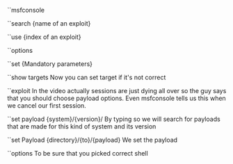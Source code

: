 ``msfconsole

``search {name of an exploit}

``use {index of an exploit}

``options

``set {Mandatory parameters}

``show targets
Now you can set target if it's not correct

``exploit
In the video actually sessions are just dying all over so the guy says that you should choose payload options. Even msfconsole tells us this when we cancel our first session. 

``set payload {system}/{version}/
By typing so we will search for payloads that are made for this kind of system and its version

``set Payload {directory}/{to}/{payload}
We set the payload

``options
To be sure that you picked correct shell



